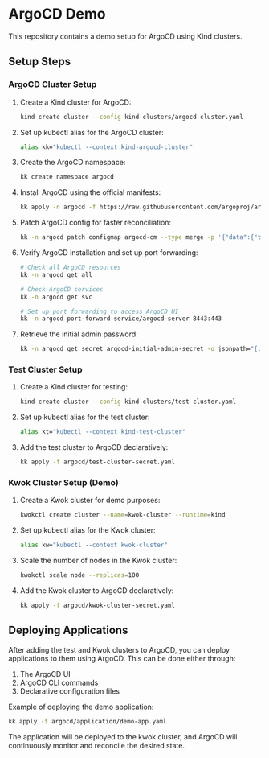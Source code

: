 # ArgoCD Demo

This repository contains a demo setup for ArgoCD using Kind clusters.

## Setup Steps

### ArgoCD Cluster Setup

1. Create a Kind cluster for ArgoCD:
   ```bash
   kind create cluster --config kind-clusters/argocd-cluster.yaml
   ```

2. Set up kubectl alias for the ArgoCD cluster:
   ```bash
   alias kk="kubectl --context kind-argocd-cluster"
   ```

3. Create the ArgoCD namespace:
   ```bash
   kk create namespace argocd
   ```

4. Install ArgoCD using the official manifests:
   ```bash
   kk apply -n argocd -f https://raw.githubusercontent.com/argoproj/argo-cd/refs/tags/v2.14.11/manifests/install.yaml
   ```

5. Patch ArgoCD config for faster reconciliation:
   ```bash
   kk -n argocd patch configmap argocd-cm --type merge -p '{"data":{"timeout.reconciliation":"180s"}}'
   ```

6. Verify ArgoCD installation and set up port forwarding:
   ```bash
   # Check all ArgoCD resources
   kk -n argocd get all

   # Check ArgoCD services
   kk -n argocd get svc

   # Set up port forwarding to access ArgoCD UI
   kk -n argocd port-forward service/argocd-server 8443:443
   ```

7. Retrieve the initial admin password:
   ```bash
   kk -n argocd get secret argocd-initial-admin-secret -o jsonpath="{.data.password}" | base64 -d && echo
   ```

### Test Cluster Setup

1. Create a Kind cluster for testing:
   ```bash
   kind create cluster --config kind-clusters/test-cluster.yaml
   ```

2. Set up kubectl alias for the test cluster:
   ```bash
   alias kt="kubectl --context kind-test-cluster"
   ```

3. Add the test cluster to ArgoCD declaratively:
   ```bash
   kk apply -f argocd/test-cluster-secret.yaml
   ```

### Kwok Cluster Setup (Demo)

1. Create a Kwok cluster for demo purposes:
   ```bash
   kwokctl create cluster --name=kwok-cluster --runtime=kind
   ```

2. Set up kubectl alias for the Kwok cluster:
   ```bash
   alias kw="kubectl --context kwok-cluster"
   ```

3. Scale the number of nodes in the Kwok cluster:
   ```bash
   kwokctl scale node --replicas=100
   ```

4. Add the Kwok cluster to ArgoCD declaratively:
   ```bash
   kk apply -f argocd/kwok-cluster-secret.yaml
   ```

## Deploying Applications

After adding the test and Kwok clusters to ArgoCD, you can deploy applications to them using ArgoCD. This can be done either through:

1. The ArgoCD UI
2. ArgoCD CLI commands
3. Declarative configuration files

Example of deploying the demo application:
```bash
kk apply -f argocd/application/demo-app.yaml
```

The application will be deployed to the kwok cluster, and ArgoCD will continuously monitor and reconcile the desired state.
